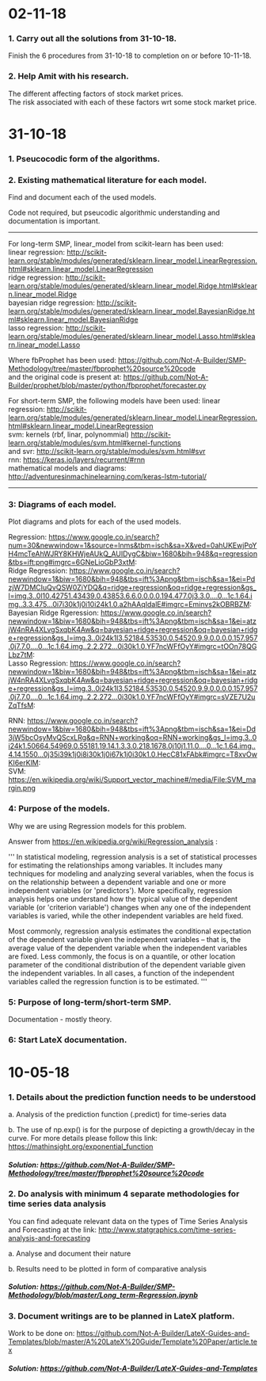 # 02-11-18

### 1. Carry out all the solutions from 31-10-18.

Finish the 6 procedures from 31-10-18 to completion on or before 10-11-18.  

### 2. Help Amit with his research.

The different affecting factors of stock market prices.  
The risk associated with each of these factors wrt some stock market price.  

# 31-10-18

### 1. Pseucocodic form of the algorithms.

### 2. Existing mathematical literature for each model.

Find and document each of the used models.

Code not required, but pseucodic algorithmic understanding and documentation is important.  

------------------------------------------------------------------------------------------------------------------------------

For long-term SMP, linear_model from scikit-learn has been used:  
linear regression: http://scikit-learn.org/stable/modules/generated/sklearn.linear_model.LinearRegression.html#sklearn.linear_model.LinearRegression  
ridge regression: http://scikit-learn.org/stable/modules/generated/sklearn.linear_model.Ridge.html#sklearn.linear_model.Ridge  
bayesian ridge regression: http://scikit-learn.org/stable/modules/generated/sklearn.linear_model.BayesianRidge.html#sklearn.linear_model.BayesianRidge  
lasso regression: http://scikit-learn.org/stable/modules/generated/sklearn.linear_model.Lasso.html#sklearn.linear_model.Lasso  

Where fbProphet has been used: https://github.com/Not-A-Builder/SMP-Methodology/tree/master/fbprophet%20source%20code  
and the original code is present at: https://github.com/Not-A-Builder/prophet/blob/master/python/fbprophet/forecaster.py  

For short-term SMP, the following models have been used:
linear regression: http://scikit-learn.org/stable/modules/generated/sklearn.linear_model.LinearRegression.html#sklearn.linear_model.LinearRegression  
svm: kernels (rbf, linar, polynommial) http://scikit-learn.org/stable/modules/svm.html#kernel-functions  
and svr: http://scikit-learn.org/stable/modules/svm.html#svr  
rnn: https://keras.io/layers/recurrent/#rnn  
mathematical models and diagrams: http://adventuresinmachinelearning.com/keras-lstm-tutorial/  

------------------------------------------------------------------------------------------------------------------------------

### 3: Diagrams of each model.

Plot diagrams and plots for each of the used models.

Regression: https://www.google.co.in/search?num=30&newwindow=1&source=lnms&tbm=isch&sa=X&ved=0ahUKEwjPoYH4mcTeAhWJRY8KHWjeAUkQ_AUIDygC&biw=1680&bih=948&q=regression&tbs=ift:png#imgrc=6GNeLioGbP3xtM:  
Ridge Regression: https://www.google.co.in/search?newwindow=1&biw=1680&bih=948&tbs=ift%3Apng&tbm=isch&sa=1&ei=PdzjW7DMCIuQvQSW0ZjYDQ&q=ridge+regression&oq=ridge+regression&gs_l=img.3..0l10.42751.43439.0.43853.6.6.0.0.0.0.194.477.0j3.3.0....0...1c.1.64.img..3.3.475...0i7i30k1j0i10i24k1.0.a2hAAqIdalE#imgrc=Eminvs2kOBRBZM:  
Bayesian Ridge Rgeression: https://www.google.co.in/search?newwindow=1&biw=1680&bih=948&tbs=ift%3Apng&tbm=isch&sa=1&ei=atzjW4nRA4XLvgSxqbK4Aw&q=bayesian+ridge+regression&oq=bayesian+ridge+regression&gs_l=img.3..0i24k1l3.52184.53530.0.54520.9.9.0.0.0.0.157.957.0j7.7.0....0...1c.1.64.img..2.2.272...0i30k1.0.YF7ncWFfOyY#imgrc=tOOn78QGLbz7tM:  
Lasso Regression: https://www.google.co.in/search?newwindow=1&biw=1680&bih=948&tbs=ift%3Apng&tbm=isch&sa=1&ei=atzjW4nRA4XLvgSxqbK4Aw&q=bayesian+ridge+regression&oq=bayesian+ridge+regression&gs_l=img.3..0i24k1l3.52184.53530.0.54520.9.9.0.0.0.0.157.957.0j7.7.0....0...1c.1.64.img..2.2.272...0i30k1.0.YF7ncWFfOyY#imgrc=sVZE7U2uZqTfsM:  

RNN: https://www.google.co.in/search?newwindow=1&biw=1680&bih=948&tbs=ift%3Apng&tbm=isch&sa=1&ei=Dd3jW5bcOsyMvQScxLRg&q=RNN+working&oq=RNN+working&gs_l=img.3..0i24k1.50664.54969.0.55181.19.14.1.3.3.0.218.1678.0j10j1.11.0....0...1c.1.64.img..4.14.1550...0j35i39k1j0i8i30k1j0i67k1j0i30k1.0.HecC81xFAbk#imgrc=T8xvOwKI6erKlM:  
SVM: https://en.wikipedia.org/wiki/Support_vector_machine#/media/File:SVM_margin.png  

### 4: Purpose of the models.

Why we are using Regression models for this problem.

Answer from https://en.wikipedia.org/wiki/Regression_analysis :  

'''
In statistical modeling, regression analysis is a set of statistical processes for estimating the relationships among variables. It includes many techniques for modeling and analyzing several variables, when the focus is on the relationship between a dependent variable and one or more independent variables (or 'predictors'). More specifically, regression analysis helps one understand how the typical value of the dependent variable (or 'criterion variable') changes when any one of the independent variables is varied, while the other independent variables are held fixed.

Most commonly, regression analysis estimates the conditional expectation of the dependent variable given the independent variables – that is, the average value of the dependent variable when the independent variables are fixed. Less commonly, the focus is on a quantile, or other location parameter of the conditional distribution of the dependent variable given the independent variables. In all cases, a function of the independent variables called the regression function is to be estimated. 
'''


### 5: Purpose of long-term/short-term SMP.

Documentation - mostly theory.

### 6: Start LateX documentation.

# 10-05-18

### 1. Details about the prediction function needs to be understood

a. Analysis of the prediction function (.predict) for time-series data
    
b. The use of np.exp() is for the purpose of depicting a growth/decay in the curve. For more details please follow this link: https://mathinsight.org/exponential_function

##### Solution: https://github.com/Not-A-Builder/SMP-Methodology/tree/master/fbprophet%20source%20code

### 2. Do analysis with minimum 4 separate methodologies for time series data analysis

You can find adequate relevant data on the types of Time Series Analysis and Forecasting at the link: http://www.statgraphics.com/time-series-analysis-and-forecasting

a. Analyse and document their nature
    
b. Results need to be plotted in form of comparative analysis

##### Solution: https://github.com/Not-A-Builder/SMP-Methodology/blob/master/Long_term-Regression.ipynb

### 3. Document writings are to be planned in LateX platform.

Work to be done on: https://github.com/Not-A-Builder/LateX-Guides-and-Templates/blob/master/A%20LateX%20Guide/Template%20Paper/article.tex

##### Solution: https://github.com/Not-A-Builder/LateX-Guides-and-Templates



